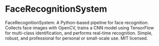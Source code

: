 # FaceRecognitionSystem
FaceRecognitionSystem: A Python-based pipeline for face recognition. Collects face images with OpenCV, trains a CNN model using TensorFlow for multi-class identification, and performs real-time recognition. Simple, robust, and professional for personal or small-scale use. MIT licensed.


